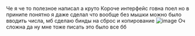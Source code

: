 Че я че то полезное написал а круто
Короче интерфейс говна поел но в принипе понятно я даже сделал что вообще без мышки можно было вводить числа, мб сделаю бинды на сброс и копирование
![image](https://github.com/user-attachments/assets/e4547b5d-de9e-4e7e-aa3a-76db02253bc7)
Оч сложна да ну мне тоже писать это было все бб

